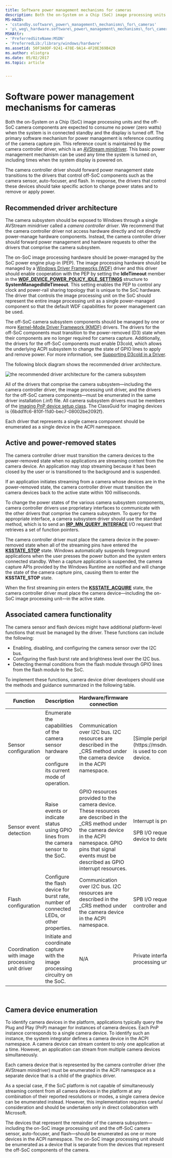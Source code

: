 ```yaml
---
title: Software power management mechanisms for cameras
description: Both the on-System on a Chip (SoC) image processing units and the off-SoC camera components are expected to consume no power (zero watts) when the system is in connected standby and the display is turned off.
MS-HAID:
- 'cstandby.software\_power\_management\_mechanisms\_for\_cameras'
- 'p\_weg\_hardware.software\_power\_management\_mechanisms\_for\_cameras'
MSHAttr:
- 'PreferredSiteName:MSDN'
- 'PreferredLib:/library/windows/hardware'
ms.assetid: 50F3A0DF-9241-478E-9A14-4F20E369B420
ms.author: eliotgra
ms.date: 05/02/2017
ms.topic: article


---
```


# Software power management mechanisms for cameras


Both the on-System on a Chip (SoC) image processing units and the off-SoC camera components are expected to consume no power (zero watts) when the system is in connected standby and the display is turned off. The primary software mechanism for power management is reference counting of the camera capture pin. This reference count is maintained by the camera controller driver, which is an [AVStream minidriver](https://msdn.microsoft.com/library/windows/hardware/ff554240). This basic power management mechanism can be used any time the system is turned on, including times when the system display is powered on.

The camera controller driver should forward power management state transitions to the drivers that control off-SoC components such as the camera sensor, auto-focuser, and flash. In response, the drivers that control these devices should take specific action to change power states and to remove or apply power.

## Recommended driver architecture


The camera subsystem should be exposed to Windows through a single AVStream minidriver called a *camera controller driver*. We recommend that the camera controller driver not access hardware directly and not directly power-manage hardware components. Instead, the camera controller driver should forward power management and hardware requests to other the drivers that comprise the camera subsystem.

The on-SoC image processing hardware should be power-managed by the SoC power engine plug-in (PEP). The image processing hardware should be managed by a [Windows Driver Frameworks (WDF)](https://msdn.microsoft.com/library/windows/hardware/ff557565) driver and this driver should enable cooperation with the PEP by setting the **IdleTimeout** member in the [**WDF\_DEVICE\_POWER\_POLICY\_IDLE\_SETTINGS**](https://msdn.microsoft.com/library/windows/hardware/ff551270) structure to **SystemManagedIdleTimeout**. This setting enables the PEP to control any clock and power-rail sharing topology that is unique to the SoC hardware. The driver that controls the image processing unit on the SoC should represent the entire image processing unit as a single power-managed component so that the default WDF capabilities for power management can be used.

The off-SoC camera subsystem components should be managed by one or more [Kernel-Mode Driver Framework (KMDF)](https://msdn.microsoft.com/library/windows/hardware/ff557565) drivers. The drivers for the off-SoC components must transition to the power-removed (D3) state when their components are no longer required for camera capture. Additionally, the drivers for the off-SoC components must enable D3cold, which allows the underlying ACPI subsystem to change the state of GPIO lines to apply and remove power. For more information, see [Supporting D3cold in a Driver](https://msdn.microsoft.com/library/windows/hardware/hh967717).

The following block diagram shows the recommended driver architecture.

![the recommended driver architecture for the camera subsystem](../images/campower3.png)

All of the drivers that comprise the camera subsystem—including the camera controller driver, the image processing unit driver, and the drivers for the off-SoC camera components—must be enumerated in the same driver installation (.inf) file. All camera subsystem drivers must be members of the [imaging PnP device setup class](https://msdn.microsoft.com/library/windows/hardware/ff542682). The ClassGuid for imaging devices is {6bdd1fc6-810f-11d0-bec7-08002be2092f}.

Each driver that represents a single camera component should be enumerated as a single device in the ACPI namespace.

## Active and power-removed states


The camera controller driver must transition the camera devices to the power-removed state when no applications are streaming content from the camera device. An application may stop streaming because it has been closed by the user or is transitioned to the background and is suspended.

If an application initiates streaming from a camera whose devices are in the power-removed state, the camera controller driver must transition the camera devices back to the active state within 100 milliseconds.

To change the power states of the various camera subsystem components, camera controller drivers use proprietary interfaces to communicate with the other drivers that comprise the camera subsystem. To query for the appropriate interface, a camera subsystem driver should use the standard method, which is to send an [**IRP\_MN\_QUERY\_INTERFACE**](https://msdn.microsoft.com/library/windows/hardware/ff551687) I/O request that retrieves a set of function pointers.

The camera controller driver must place the camera device in the power-removed state when all of the streaming pins have entered the [**KSSTATE\_STOP**](https://msdn.microsoft.com/library/windows/hardware/ff566856) state. Windows automatically suspends foreground applications when the user presses the power button and the system enters connected standby. When a capture application is suspended, the camera capture APIs provided by the Windows Runtime are notified and will change the state of the camera capture pins, causing them to enter the **KSSTATE\_STOP** state.

When the first streaming pin enters the [**KSSTATE\_ACQUIRE**](https://msdn.microsoft.com/library/windows/hardware/ff566856) state, the camera controller driver must place the camera device—including the on-SoC image processing unit—in the active state.

## Associated camera functionality


The camera sensor and flash devices might have additional platform-level functions that must be managed by the driver. These functions can include the following:

-   Enabling, disabling, and configuring the camera sensor over the I2C bus.
-   Configuring the flash burst rate and brightness level over the I2C bus.
-   Detecting thermal conditions from the flash module through GPIO lines from the flash module to the SoC.

To implement these functions, camera device driver developers should use the methods and guidance summarized in the following table.

<table>
<colgroup>
<col width="25%" />
<col width="25%" />
<col width="25%" />
<col width="25%" />
</colgroup>
<thead>
<tr class="header">
<th>Function</th>
<th>Description</th>
<th>Hardware/firmware connection</th>
<th>Software mechanism</th>
</tr>
</thead>
<tbody>
<tr class="odd">
<td>Sensor configuration</td>
<td>Enumerate the capabilities of the camera sensor hardware or configure its current mode of operation.</td>
<td>Communication over I2C bus. I2C resources are described in the _CRS method under the camera device in the ACPI namespace.</td>
<td><p>[Simple peripheral bus (SPB) input/output (I/O) request interface](https://msdn.microsoft.com/library/windows/hardware/hh698227) is used to communicate with I2C host controller and camera sensor device.</p></td>
</tr>
<tr class="even">
<td>Sensor event detection</td>
<td>Raise events or indicate status using GPIO lines from the camera sensor to the SoC.</td>
<td>GPIO resources provided to the camera device. These resources are described in the _CRS method under the camera device in the ACPI namespace. GPIO pins that signal events must be described as GPIO interrupt resources.</td>
<td><p>Interrupt is processed by driver in response to GPIO event.</p>
<p>SPB I/O request interface is used to communicate with sensor device to determine the cause of the interrupt.</p></td>
</tr>
<tr class="odd">
<td>Flash configuration</td>
<td>Configure the flash device for burst rate, number of connected LEDs, or other properties.</td>
<td>Communication over I2C bus. I2C resources are described in the _CRS method under the camera device in the ACPI namespace.</td>
<td><p>SPB I/O request interface is used to communicate with I2C host controller and camera sensor device.</p></td>
</tr>
<tr class="even">
<td>Coordination with image processing unit driver</td>
<td>Initiate and coordinate capture with the image processing circuitry on the SoC.</td>
<td>N/A</td>
<td><p>Private interface is exposed by the driver that manages the image processing units.</p></td>
</tr>
</tbody>
</table>

 

## Camera device enumeration


To identify camera devices in the platform, applications typically query the Plug and Play (PnP) manager for instances of camera devices. Each PnP instance corresponds to a single camera device. To identify such an instance, the system integrator defines a camera device in the ACPI namespace. A camera device can stream content to only one application at a time. However, an application can stream from multiple camera devices simultaneously.

Each camera device that is represented by the camera controller driver (the AVStream minidriver) must be enumerated in the ACPI namespace as a separate device that is a child of the graphics driver.

As a special case, if the SoC platform is not capable of simultaneously streaming content from all camera devices in the platform at any combination of their reported resolutions or modes, a single camera device can be enumerated instead. However, this implementation requires careful consideration and should be undertaken only in direct collaboration with Microsoft.

The devices that represent the remainder of the camera subsystem—including the on-SoC image processing unit and the off-SoC camera sensor, auto-focuser, and flash—should be enumerated as one or more devices in the ACPI namespace. The on-SoC image processing unit should be enumerated as a device that is separate from the devices that represent the off-SoC components of the camera.

 

 






